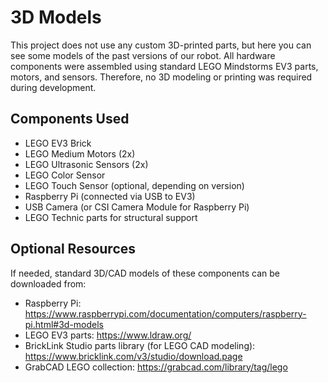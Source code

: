 # 3D Models

This project does not use any custom 3D-printed parts, but here you can see some models of the past versions of our robot.
All hardware components were assembled using standard LEGO Mindstorms EV3 parts, motors, and sensors. Therefore, no 3D modeling or printing was required during development.

## Components Used

- LEGO EV3 Brick
- LEGO Medium Motors (2x)
- LEGO Ultrasonic Sensors (2x)
- LEGO Color Sensor
- LEGO Touch Sensor (optional, depending on version)
- Raspberry Pi (connected via USB to EV3)
- USB Camera (or CSI Camera Module for Raspberry Pi)
- LEGO Technic parts for structural support

## Optional Resources

If needed, standard 3D/CAD models of these components can be downloaded from:

- Raspberry Pi: https://www.raspberrypi.com/documentation/computers/raspberry-pi.html#3d-models
- LEGO EV3 parts: https://www.ldraw.org/
- BrickLink Studio parts library (for LEGO CAD modeling): https://www.bricklink.com/v3/studio/download.page
- GrabCAD LEGO collection: https://grabcad.com/library/tag/lego
